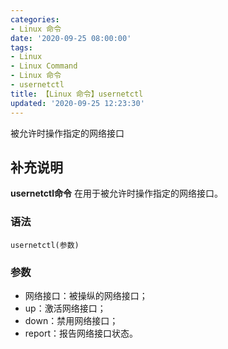 ```yaml
---
categories:
- Linux 命令
date: '2020-09-25 08:00:00'
tags:
- Linux
- Linux Command
- Linux 命令
- usernetctl
title: 【Linux 命令】usernetctl
updated: '2020-09-25 12:23:30'
---
```


被允许时操作指定的网络接口

## 补充说明

**usernetctl命令** 在用于被允许时操作指定的网络接口。

###  语法

```shell
usernetctl(参数)
```

###  参数

*   网络接口：被操纵的网络接口；
*   up：激活网络接口；
*   down：禁用网络接口；
*   report：报告网络接口状态。


